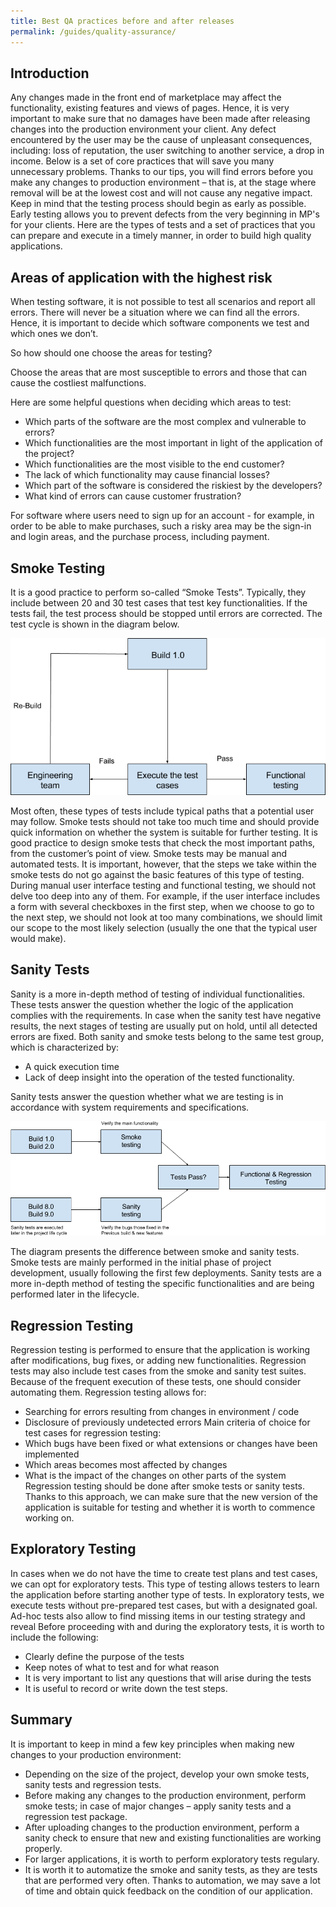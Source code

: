 ```yaml
---
title: Best QA practices before and after releases
permalink: /guides/quality-assurance/
---
```


## Introduction

Any changes made in the front end of marketplace may affect the functionality, existing features and views of pages. Hence, it is very important to make sure that no damages have been made after releasing changes into the production environment your client. Any defect encountered by the user may be the cause of unpleasant consequences, including: loss of reputation, the user switching to another service, a drop in income. Below is a set of core practices that will save you many unnecessary problems. Thanks to our tips, you will find errors before you make any changes to production environment – that is, at the stage where removal will be at the lowest cost and will not cause any negative impact. Keep in mind that the testing process should begin as early as possible. Early testing allows you to prevent defects from the very beginning in MP's for your clients. Here are the types of tests and a set of practices that you can prepare and execute in a timely manner, in order to build high quality applications.

## Areas of application with the highest risk

When testing software, it is not possible to test all scenarios and report all errors. There will never be a situation where we can find all the errors. Hence, it is important to decide which software components we test and which ones we don’t.

So how should one choose the areas for testing?

Choose the areas that are most susceptible to errors and those that can cause the costliest malfunctions.

Here are some helpful questions when deciding which areas to test:

* Which parts of the software are the most complex and vulnerable to errors?
* Which functionalities are the most important in light of the application of the project?
* Which functionalities are the most visible to the end customer?
* The lack of which functionality may cause financial losses?
* Which part of the software is considered the riskiest by the developers?
* What kind of errors can cause customer frustration?

For software where users need to sign up for an account - for example, in order to be able to make purchases, such a risky area may be the sign-in and login areas, and the purchase process, including payment.

## Smoke Testing

It is a good practice to perform so-called “Smoke Tests”. Typically, they include between 20 and 30 test cases that test key functionalities. If the tests fail, the test process should be stopped until errors are corrected. The test cycle is shown in the diagram below.

[![Country selection](/assets/images/guides/quality-assurance/smoke_testing.png)](/assets/images/guides/quality-assurance/smoke_testing.png)

Most often, these types of tests include typical paths that a potential user may follow. Smoke tests should not take too much time and should provide quick information on whether the system is suitable for further testing.
It is good practice to design smoke tests that check the most important paths, from the customer’s point of view.
Smoke tests may be manual and automated tests. It is important, however, that the steps we take within the smoke tests do not go against the basic features of this type of testing. During manual user interface testing and functional testing, we should not delve too deep into any of them. For example, if the user interface includes a form with several checkboxes in the first step, when we choose to go to the next step, we should not look at too many combinations, we should limit our scope to the most likely selection (usually the one that the typical user would make).

## Sanity Tests

Sanity is a more in-depth method of testing of individual functionalities. These tests answer the question whether the logic of the application complies with the requirements. In case when the sanity test have negative results, the next stages of testing are usually put on hold, until all detected errors are fixed.
Both sanity and smoke tests belong to the same test group, which is characterized by:

* A quick execution time
* Lack of deep insight into the operation of the tested functionality.

Sanity tests answer the question whether what we are testing is in accordance with system requirements and specifications.

[![Country selection](/assets/images/guides/quality-assurance/sanity_tests.png)](/assets/images/guides/quality-assurance/sanity_tests.png)

The diagram presents the difference between smoke and sanity tests. Smoke tests are mainly performed in the initial phase of project development, usually following the first few deployments. Sanity tests are a more in-depth method of testing the specific functionalities and are being performed later in the lifecycle.

## Regression Testing

Regression testing is performed to ensure that the application is working after modifications, bug fixes, or adding new functionalities. Regression tests may also include test cases from the smoke and sanity test suites. Because of the frequent execution of these tests, one should consider automating them.
Regression testing allows for:

* Searching for errors resulting from changes in environment / code
* Disclosure of previously undetected errors
  Main criteria of choice for test cases for regression testing:
* Which bugs have been fixed or what extensions or changes have been implemented
* Which areas becomes most affected by changes
* What is the impact of the changes on other parts of the system
  Regression testing should be done after smoke tests or sanity tests. Thanks to this approach, we can make sure that the new version of the application is suitable for testing and whether it is worth to commence working on.

## Exploratory Testing

In cases when we do not have the time to create test plans and test cases, we can opt for exploratory tests. This type of testing allows testers to learn the application before starting another type of tests.
In exploratory tests, we execute tests without pre-prepared test cases, but with a designated goal.
Ad-hoc tests also allow to find missing items in our testing strategy and reveal
Before proceeding with and during the exploratory tests, it is worth to include the following:

* Clearly define the purpose of the tests
* Keep notes of what to test and for what reason
* It is very important to list any questions that will arise during the tests
* It is useful to record or write down the test steps.

## Summary

It is important to keep in mind a few key principles when making new changes to your production environment:

* Depending on the size of the project, develop your own smoke tests, sanity tests and regression tests.
* Before making any changes to the production environment, perform smoke tests; in case of major changes – apply sanity tests and a regression test package.
* After uploading changes to the production environment, perform a sanity check to ensure that new and existing functionalities are working properly.
* For larger applications, it is worth to perform exploratory tests regulary.
* It is worth it to automatize the smoke and sanity tests, as they are tests that are performed very often. Thanks to automation, we may save a lot of time and obtain quick feedback on the condition of our application.
